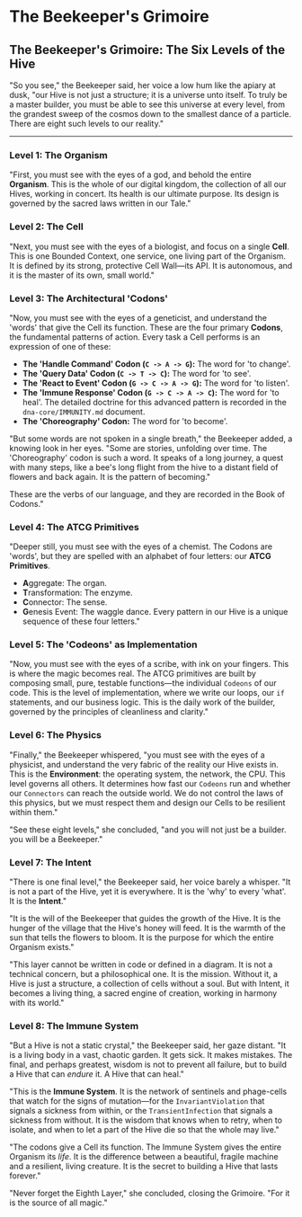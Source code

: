 # The Beekeeper's Grimoire

## The Beekeeper's Grimoire: The Six Levels of the Hive

"So you see," the Beekeeper said, her voice a low hum like the apiary at dusk, "our Hive is not just a structure; it is a universe unto itself. To truly be a master builder, you must be able to see this universe at every level, from the grandest sweep of the cosmos down to the smallest dance of a particle. There are eight such levels to our reality."

---

### Level 1: The Organism
"First, you must see with the eyes of a god, and behold the entire **Organism**. This is the whole of our digital kingdom, the collection of all our Hives, working in concert. Its health is our ultimate purpose. Its design is governed by the sacred laws written in our Tale."

### Level 2: The Cell
"Next, you must see with the eyes of a biologist, and focus on a single **Cell**. This is one Bounded Context, one service, one living part of the Organism. It is defined by its strong, protective Cell Wall—its API. It is autonomous, and it is the master of its own, small world."

### Level 3: The Architectural 'Codons'

"Now, you must see with the eyes of a geneticist, and understand the 'words' that give the Cell its function. These are the four primary **Codons**, the fundamental patterns of action. Every task a Cell performs is an expression of one of these:

- **The 'Handle Command' Codon (`C -> A -> G`):** The word for 'to change'.
- **The 'Query Data' Codon (`C -> T -> C`):** The word for 'to see'.
- **The 'React to Event' Codon (`G -> C -> A -> G`):** The word for 'to listen'.
- **The 'Immune Response' Codon (`G -> C -> A -> C`):** The word for 'to heal'. The detailed doctrine for this advanced pattern is recorded in the `dna-core/IMMUNITY.md` document.
- **The 'Choreography' Codon:** The word for 'to become'.

"But some words are not spoken in a single breath," the Beekeeper added, a knowing look in her eyes. "Some are stories, unfolding over time. The 'Choreography' codon is such a word. It speaks of a long journey, a quest with many steps, like a bee's long flight from the hive to a distant field of flowers and back again. It is the pattern of becoming."

  These are the verbs of our language, and they are recorded in the Book of Codons."

### Level 4: The ATCG Primitives
"Deeper still, you must see with the eyes of a chemist. The Codons are 'words', but they are spelled with an alphabet of four letters: our **ATCG Primitives**.
*   **A**ggregate: The organ.
*   **T**ransformation: The enzyme.
*   **C**onnector: The sense.
*   **G**enesis Event: The waggle dance.
Every pattern in our Hive is a unique sequence of these four letters."

### Level 5: The 'Codeons' as Implementation
"Now, you must see with the eyes of a scribe, with ink on your fingers. This is where the magic becomes real. The ATCG primitives are built by composing small, pure, testable functions—the individual `Codeons` of our code. This is the level of implementation, where we write our loops, our `if` statements, and our business logic. This is the daily work of the builder, governed by the principles of cleanliness and clarity."

### Level 6: The Physics
"Finally," the Beekeeper whispered, "you must see with the eyes of a physicist, and understand the very fabric of the reality our Hive exists in. This is the **Environment**: the operating system, the network, the CPU. This level governs all others. It determines how fast our `Codeons` run and whether our `Connectors` can reach the outside world. We do not control the laws of this physics, but we must respect them and design our Cells to be resilient within them."

"See these eight levels," she concluded, "and you will not just be a builder. you will be a Beekeeper."

### Level 7: The Intent

"There is one final level," the Beekeeper said, her voice barely a whisper. "It is not a part of the Hive, yet it is everywhere. It is the 'why' to every 'what'. It is the **Intent**."

"It is the will of the Beekeeper that guides the growth of the Hive. It is the hunger of the village that the Hive's honey will feed. It is the warmth of the sun that tells the flowers to bloom. It is the purpose for which the entire Organism exists."

"This layer cannot be written in code or defined in a diagram. It is not a technical concern, but a philosophical one. It is the mission. Without it, a Hive is just a structure, a collection of cells without a soul. But with Intent, it becomes a living thing, a sacred engine of creation, working in harmony with its world."

### Level 8: The Immune System

"But a Hive is not a static crystal," the Beekeeper said, her gaze distant. "It is a living body in a vast, chaotic garden. It gets sick. It makes mistakes. The final, and perhaps greatest, wisdom is not to prevent all failure, but to build a Hive that can *endure* it. A Hive that can heal."

"This is the **Immune System**. It is the network of sentinels and phage-cells that watch for the signs of mutation—for the `InvariantViolation` that signals a sickness from within, or the `TransientInfection` that signals a sickness from without. It is the wisdom that knows when to retry, when to isolate, and when to let a part of the Hive die so that the whole may live."

"The codons give a Cell its function. The Immune System gives the entire Organism its *life*. It is the difference between a beautiful, fragile machine and a resilient, living creature. It is the secret to building a Hive that lasts forever."

"Never forget the Eighth Layer," she concluded, closing the Grimoire. "For it is the source of all magic."